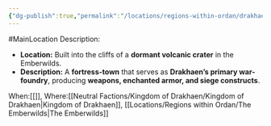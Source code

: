 ```yaml
---
{"dg-publish":true,"permalink":"/locations/regions-within-ordan/drakhaen-land/town-of-cinderhold/"}
---
```


#MainLocation
Description:
- **Location:** Built into the cliffs of a **dormant volcanic crater** in the Emberwilds.
- **Description:** A **fortress-town** that serves as **Drakhaen’s primary war-foundry**, producing **weapons, enchanted armor, and siege constructs**.

When:[[]],
Where:[[Neutral Factions/Kingdom of Drakhaen/Kingdom of Drakhaen\|Kingdom of Drakhaen]], [[Locations/Regions within Ordan/The Emberwilds\|The Emberwilds]]